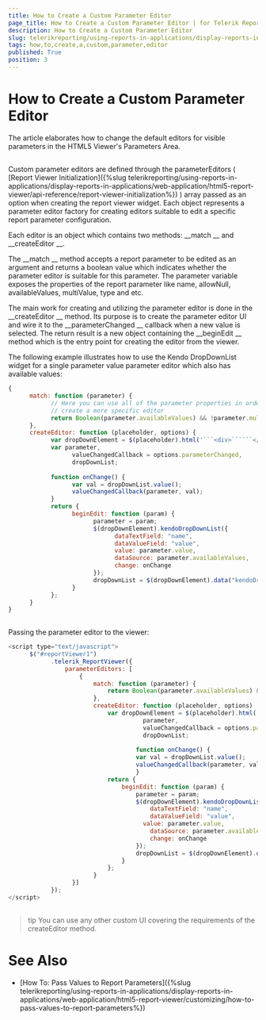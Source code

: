 ```yaml
---
title: How to Create a Custom Parameter Editor
page_title: How to Create a Custom Parameter Editor | for Telerik Reporting Documentation
description: How to Create a Custom Parameter Editor
slug: telerikreporting/using-reports-in-applications/display-reports-in-applications/web-application/html5-report-viewer/customizing/how-to-create-a-custom-parameter-editor
tags: how,to,create,a,custom,parameter,editor
published: True
position: 3
---
```


# How to Create a Custom Parameter Editor



The article elaborates how to change the default editors for visible parameters in the HTML5 Viewer's Parameters Area.
      


## 

Custom parameter editors are defined through the parameterEditors (
[Report Viewer Initialization]({%slug telerikreporting/using-reports-in-applications/display-reports-in-applications/web-application/html5-report-viewer/api-reference/report-viewer-initialization%})
) array passed as an option when creating the report viewer widget.
          Each object represents a parameter editor factory for creating editors suitable to edit a specific report parameter configuration.
        


Each editor is an object which contains two methods: 
__match
__ and 
__createEditor
__.
        


The 
__match
__ method accepts a report parameter to be edited as an argument and returns a boolean value which indicates
          whether the parameter editor is suitable for this parameter. The parameter variable exposes the properties of the report parameter like name,
          allowNull, availableValues, multiValue, type and etc.
        


The main work for creating and utilizing the parameter editor is done in the 
__createEditor
__ method.
          Its purpose is to create the parameter editor UI and wire it to the 
__parameterChanged
__ callback when a new value is selected.
          The return result is a new object containing the 
__beginEdit
__ method which is the entry point for creating the editor from the viewer.
        


The following example illustrates how to use the Kendo DropDownList widget for a
          single parameter value parameter editor which also has available values:
        


	
````js
{
      match: function (parameter) {
            // Here you can use all of the parameter properties in order to
            // create a more specific editor
            return Boolean(parameter.availableValues) && !parameter.multivalue;
      },
      createEditor: function (placeholder, options) {
            var dropDownElement = $(placeholder).html('```<div>``````</div>```');
            var parameter,
                  valueChangedCallback = options.parameterChanged,
                  dropDownList;
                       	 
            function onChange() {
                  var val = dropDownList.value();
                  valueChangedCallback(parameter, val);
            }
            return {
                  beginEdit: function (param) {
                        parameter = param;
                        $(dropDownElement).kendoDropDownList({
                              dataTextField: "name",
                              dataValueField: "value",
                              value: parameter.value,
                              dataSource: parameter.availableValues,
                              change: onChange
                        });
                        dropDownList = $(dropDownElement).data("kendoDropDownList");
                  }
            };
      }
}
        
````




Passing the parameter editor to the viewer:
        


	
````js
<script type="text/javascript">
      $("#reportViewer1")
        	.telerik_ReportViewer({           
            	parameterEditors: [
                	{
                    	match: function (parameter) {
                        	return Boolean(parameter.availableValues) && !parameter.multivalue;
                    	},
                    	createEditor: function (placeholder, options)  {
                        	var dropDownElement = $(placeholder).html('```<div>``````</div>```'),
                            	      parameter,
                            	      valueChangedCallback = options.parameterChanged,
                            	      dropDownList;
                       	 
                                  	function onChange() {
                                 	var val = dropDownList.value();
                                	valueChangedCallback(parameter, val);
                                 	}
                        	return {
                            	beginEdit: function (param) {
                                	parameter = param;
                                	$(dropDownElement).kendoDropDownList({
                                    	dataTextField: "name",
                                    	dataValueField: "value",
                                      value: parameter.value,
                                    	dataSource: parameter.availableValues,
                                    	change: onChange
                                	});
                                	dropDownList = $(dropDownElement).data("kendoDropDownList");
                            	}
                            };
                    	}
                  }]
        	});   	 
</script>
        
````




>tip You can use any other custom UI covering the requirements of the createEditor method.


# See Also


 * [How To: Pass Values to Report Parameters]({%slug telerikreporting/using-reports-in-applications/display-reports-in-applications/web-application/html5-report-viewer/customizing/how-to-pass-values-to-report-parameters%})

